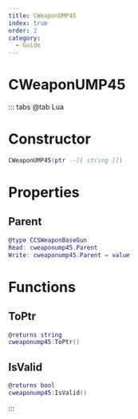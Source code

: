 ```yaml
---
title: CWeaponUMP45
index: true
order: 2
category:
  - Guide
---
```


# CWeaponUMP45

::: tabs
@tab Lua
# Constructor
```lua
CWeaponUMP45(ptr --[[ string ]])
```
# Properties
## Parent 
```lua
@type CCSWeaponBaseGun
Read: cweaponump45.Parent
Write: cweaponump45.Parent = value
```
# Functions
## ToPtr
```lua
@returns string
cweaponump45:ToPtr()
```
## IsValid
```lua
@returns bool
cweaponump45:IsValid()
```

:::